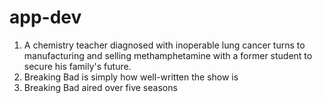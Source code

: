 # app-dev

1. A chemistry teacher diagnosed with inoperable lung cancer turns to manufacturing and selling methamphetamine with a former student to secure his family's future.
2. Breaking Bad is simply how well-written the show is
3. Breaking Bad aired over five seasons
